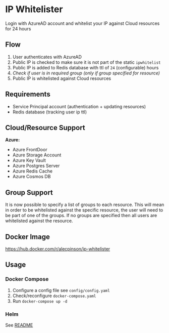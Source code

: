# IP Whitelister

Login with AzureAD account and whitelist your IP against Cloud resources for 24 hours

## Flow

1. User authenticates with AzureAD
2. Public IP is checked to make sure it is not part of the static `ipwhitelist`
3. Public IP is added to Redis database with ttl of `24` (configurable) hours
4. *Check if user is in required group (only if group specified for resource)*
5. Public IP is whitelisted against Cloud resources

## Requirements
- Service Principal account (authentication  + updating resources)
- Redis database (tracking user ip ttl)

## Cloud/Resource Support

**Azure:**
- Azure FrontDoor
- Azure Storage Account
- Azure Key Vault
- Azure Postgres Server
- Azure Redis Cache
- Azure Cosmos DB

## Group Support
It is now possible to specify a list of groups to each resource. This will mean in order to be whitelisted against the specific resource, the user will need to be part of one of the groups. If no groups are specified then all users are whitelisted against the resource.  

## Docker Image
https://hub.docker.com/r/alecpinson/ip-whitelister

## Usage

### Docker Compose
1. Configure a config file see `config/config.yaml`
2. Check/reconfigure `docker-compose.yaml`
3. Run `docker-compose up -d`

### Helm
See [README](helm/ip-whitelister/README.md)
